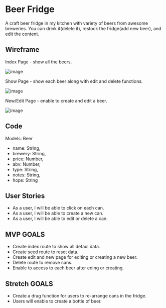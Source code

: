 # Beer Fridge
A craft beer fridge in my kitchen with variety of beers from awesome breweries. You can drink it(delete it), restock the fridge(add new beer), and edit the content.

## Wireframe
Index Page - show all the beers.

![image](https://user-images.githubusercontent.com/122236820/230511019-15158bb2-809b-45c2-ad8f-4b756ca661c5.png)

Show Page - show each beer along with edit and delete functions.

![image](https://user-images.githubusercontent.com/122236820/230511087-e03a2939-2638-4d5e-b804-13e53a89d635.png)

New/Edit Page - enable to create and edit a beer.

![image](https://user-images.githubusercontent.com/122236820/230511119-950785d3-9ece-4101-9376-67ff14b09a6c.png)

## Code
Models: Beer
* name: String,
* brewery: String,
* price: Number,
* abv: Number,
* type: String,
* notes: String,
* hops: String

## User Stories
* As a user, I will be able to click on each can.
* As a user, I will be able to create a new can.
* As a user, I will be able to edit or delete a can.

## MVP GOALS
* Create index route to show all defaul data.
* Create seed route to reset data.
* Create edit and new page for editing or creating a new beer.
* Delete route to remove cans.
* Enable to access to each beer after eding or creating.

## Stretch GOALS
* Create a drag function for users to re-arrange cans in the fridge.
* Users will enable to create a bottle of beer.


